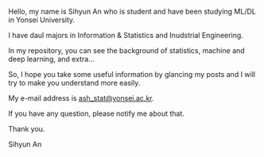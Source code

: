 Hello, my name is Sihyun An who is student and have been studying ML/DL in Yonsei University.

I have daul majors in Information & Statistics and Inudstrial Engineering.

In my repository, you can see the background of statistics, machine and deep learning, and extra...

So, I hope you take some useful information by glancing my posts and I will try to make you understand more easily.

My e-mail address is ash_stat@yonsei.ac.kr.

If you have any question, please notify me about that.

Thank you.

Sihyun An


<!---
Pythonash/Pythonash is a ✨ special ✨ repository because its `README.md` (this file) appears on your GitHub profile.
You can click the Preview link to take a look at your changes.
--->
